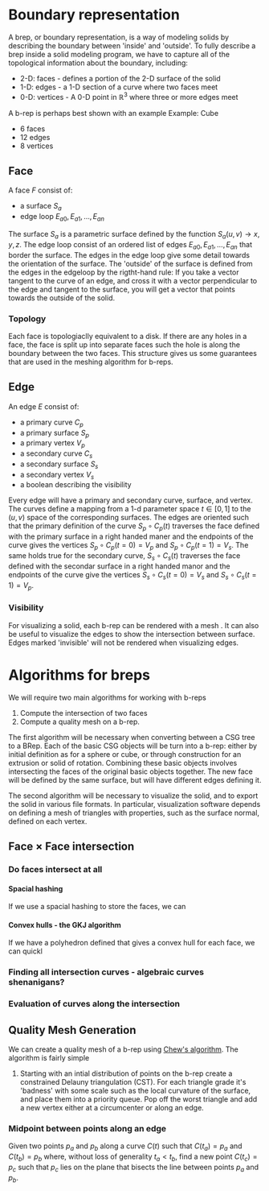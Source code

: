 # Boundary representation

A brep, or boundary representation, is a way of modeling solids by describing the boundary between 'inside' and 'outside'. To fully describe a brep inside a solid  modeling program, we have to capture all of the topological information about the boundary, including:
- 2-D: faces - defines a portion of the 2-D surface of the solid
- 1-D: edges - a 1-D section of a curve where two faces meet
- 0-D: vertices - A 0-D point in $\mathbb{R}^3$ where three or more edges meet

A b-rep is perhaps best shown with an example
Example: Cube
- 6 faces
- 12 edges
- 8 vertices

## Face

A face $F$ consist of:
- a surface $S_a$
- edge loop ${E_{a0}, E_{a1}, \ldots, E_{an}}$

The surface $S_a$ is a parametric surface defined by the function $S_a(u,v) \to x,y,z$.
The edge loop consist of an ordered list of edges ${E_{a0}, E_{a1}, \ldots, E_{an}}$
that border the surface. The edges in the edge loop give some detail towards the
orientation of the surface. The 'outside' of the surface is defined from the edges in
the edgeloop by the rigtht-hand rule: If you take a vector tangent to the curve of an
edge, and cross it with a vector perpendicular to the edge and tangent to the surface,
you will get a vector that points towards the outside of the solid.

### Topology

Each face is topologiaclly equivalent to a disk. If there are any holes in a face, the face is split up into separate faces such the hole is along the boundary between
the two faces. This structure gives us some guarantees that are used in the meshing
algorithm for b-reps.

## Edge

An edge $E$ consist of:
- a primary curve $C_p$
- a primary surface $S_p$
- a primary vertex $V_p$
- a secondary curve $C_s$
- a secondary surface $S_s$
- a secondary vertex $V_s$
- a boolean describing the visibility

Every edge will have a primary and secondary curve, surface, and vertex. The curves
define a mapping from a 1-d parameter space $t \in [0,1]$ to the $(u,v)$ space of the
corresponding surfaces. The edges are oriented such that the primary definition of the
curve $S_p \circ C_p (t)$ traverses the face defined with the primary surface in a right
handed maner and the endpoints of the curve gives the vertices $S_p \circ C_p (t=0)=
V_p$ and $S_p \circ C_p (t=1) = V_s$. The same holds true for the secondary curve, $S_s
\circ C_s (t)$ traverses the face defined with the secondar surface in a right handed
manor and the endpoints of the curve give the vertices $S_s \circ C_s (t=0)=V_s$ and
$S_s \circ C_s (t=1)=V_p$.

### **Visibility**

For visualizing a solid, each b-rep can be rendered with a mesh . It can also be useful to visualize the edges to
show the intersection between surface. Edges marked 'invisible' will not be rendered
when visualizing edges. 

# Algorithms for breps

We will require two main algorithms for working with b-reps
1. Compute the intersection of two faces
2. Compute a quality mesh on a b-rep.

The first algorithm will be necessary when converting between a CSG tree to a BRep. Each
of the basic CSG objects will be turn into a b-rep: either by initial definition as for
a sphere or cube, or through construction for an extrusion or solid of rotation.
Combining these basic objects involves intersecting the faces of the original basic
objects together. The new face will be defined by the same surface, but will have
different edges defining it.

The second algorithm will be necessary to visualize the solid, and to export the solid
in various file formats. In particular, visualization software depends on defining a
mesh of triangles with properties, such as the surface normal, defined on each vertex.

## Face $\times$ Face intersection


### Do faces intersect at all


#### Spacial hashing

If we use a spacial hashing to store the faces, we can 

#### Convex hulls - the GKJ algorithm

If we have a polyhedron defined that gives a convex hull for each face, we can quickl

### Finding all intersection curves - algebraic curves shenanigans?

### Evaluation of curves along the intersection



## Quality Mesh Generation

We can create a quality mesh of a b-rep using [Chew's
algorithm](./chew_quality_mesh.pdf). The algorithm is fairly simple

1. Starting with an intial distribution of points on the b-rep create a constrained Delauny triangulation (CST). For each triangle grade it's 'badness' with some scale such as the local curvature of the surface, and place them into a priority queue. Pop off the worst triangle and add a new vertex either at a circumcenter or along an edge.

### Midpoint between points along an edge

Given two points $p_a$ and $p_b$ along a curve $C(t)$ such that $C(t_a) = p_a$ and $C(t_b) = p_b$ where, without loss of generality $t_a < t_b$, find a new point $C(t_c) = p_c$ such that $p_c$ lies on the plane that bisects the line between points $p_a$ and $p_b$.
